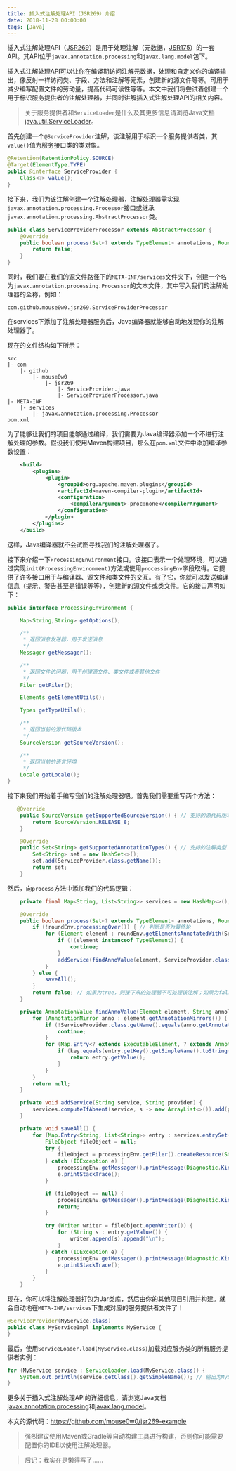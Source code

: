 ```yaml
---
title: 插入式注解处理API（JSR269）介绍
date: 2018-11-28 00:00:00
tags: [Java]
---
```

插入式注解处理API（[JSR269](https://www.jcp.org/en/jsr/detail?id=269)）是用于处理注解（元数据，[JSR175](https://www.jcp.org/en/jsr/detail?id=269)）的一套API。其API位于`javax.annotation.processing`和`javax.lang.model`包下。

插入式注解处理API可以让你在编译期访问注解元数据，处理和自定义你的编译输出，像反射一样访问类、字段、方法和注解等元素，创建新的源文件等等。可用于减少编写配置文件的劳动量，提高代码可读性等等。本文中我们将尝试着创建一个用于标识服务提供者的注解处理器，并同时讲解插入式注解处理API的相关内容。

> 关于服务提供者和`ServiceLoader`是什么及其更多信息请浏览Java文档[java.util.ServiceLoader](https://docs.oracle.com/javase/8/docs/api/java/util/ServiceLoader.html)。

首先创建一个`@ServiceProvider`注解，该注解用于标识一个服务提供者类，其`value()`值为服务接口类的类对象。
```java
@Retention(RetentionPolicy.SOURCE)
@Target(ElementType.TYPE)
public @interface ServiceProvider {
    Class<?> value();
}
```

接下来，我们为该注解创建一个注解处理器，注解处理器需实现`javax.annotation.processing.Processor`接口或继承`javax.annotation.processing.AbstractProcessor`类。
```java
public class ServiceProviderProcessor extends AbstractProcessor {
    @Override
    public boolean process(Set<? extends TypeElement> annotations, RoundEnvironment roundEnv) {
        return false;
    }
}
```

同时，我们要在我们的源文件路径下的`META-INF/services`文件夹下，创建一个名为`javax.annotation.processing.Processor`的文本文件，其中写入我们的注解处理器的全称，例如：
```
com.github.mouse0w0.jsr269.ServiceProviderProcessor
```

在services下添加了注解处理器服务后，Java编译器就能够自动地发现你的注解处理器了。

现在的文件结构如下所示：
```
src
|- com
    |- github
        |- mouse0w0
            |- jsr269
                |- ServiceProvider.java
                |- ServiceProviderProcessor.java
|- META-INF
    |- services
        |- javax.annotation.processing.Processor
pom.xml
```

为了能够让我们的项目能够通过编译，我们需要为Java编译器添加一个不进行注解处理的参数。假设我们使用Maven构建项目，那么在`pom.xml`文件中添加编译参数设置：
```xml
    <build>
        <plugins>
            <plugin>
                <groupId>org.apache.maven.plugins</groupId>
                <artifactId>maven-compiler-plugin</artifactId>
                <configuration>
                    <compilerArgument>-proc:none</compilerArgument>
                </configuration>
            </plugin>
        </plugins>
    </build>
```
这样，Java编译器就不会试图寻找我们的注解处理器了。

接下来介绍一下`ProcessingEnvironment`接口。该接口表示一个处理环境，可以通过实现`init(ProcessingEnvironment)`方法或使用`processingEnv`字段取得。它提供了许多接口用于与编译器、源文件和类文件的交互。有了它，你就可以发送编译信息（提示、警告甚至是错误等等），创建新的源文件或类文件。它的接口声明如下：
```java
public interface ProcessingEnvironment {

    Map<String,String> getOptions();

    /**
     * 返回消息发送器，用于发送消息
     */
    Messager getMessager();

    /**
     * 返回文件访问器，用于创建源文件、类文件或者其他文件
     */
    Filer getFiler();

    Elements getElementUtils();

    Types getTypeUtils();

    /**
     * 返回当前的源代码版本
     */
    SourceVersion getSourceVersion();

    /**
     * 返回当前的语言环境
     */
    Locale getLocale();
}
```

接下来我们开始着手编写我们的注解处理器吧。首先我们需要重写两个方法：
```java
   @Override
    public SourceVersion getSupportedSourceVersion() { // 支持的源代码版本
        return SourceVersion.RELEASE_8;
    }

    @Override
    public Set<String> getSupportedAnnotationTypes() { // 支持的注解类型
        Set<String> set = new HashSet<>();
        set.add(ServiceProvider.class.getName());
        return set;
    }
```

然后，向`process`方法中添加我们的代码逻辑：
```java
    private final Map<String, List<String>> services = new HashMap<>();

    @Override
    public boolean process(Set<? extends TypeElement> annotations, RoundEnvironment roundEnv) {
        if (!roundEnv.processingOver()) { // 判断是否为最终轮
            for (Element element : roundEnv.getElementsAnnotatedWith(ServiceProvider.class)) {
                if (!(element instanceof TypeElement)) {
                    continue;
                }
                addService(findAnnoValue(element, ServiceProvider.class.getName(), "value").getValue().toString(), ((TypeElement) element).getQualifiedName().toString());
            }
        } else {
            saveAll();
        }
        return false; // 如果为true，则接下来的处理器不可处理该注解；如果为false，则接下来的处理器可以处理该处理器处理的注解。
    }

    private AnnotationValue findAnnoValue(Element element, String annoType, String key) {
        for (AnnotationMirror anno : element.getAnnotationMirrors()) {
            if (!ServiceProvider.class.getName().equals(anno.getAnnotationType().toString())) {
                continue;
            }
            for (Map.Entry<? extends ExecutableElement, ? extends AnnotationValue> entry : anno.getElementValues().entrySet()) {
                if (key.equals(entry.getKey().getSimpleName().toString())) {
                    return entry.getValue();
                }
            }
        }
        return null;
    }

    private void addService(String service, String provider) {
        services.computeIfAbsent(service, s -> new ArrayList<>()).add(provider);
    }

    private void saveAll() {
        for (Map.Entry<String, List<String>> entry : services.entrySet()) {
            FileObject fileObject = null;
            try {
                fileObject = processingEnv.getFiler().createResource(StandardLocation.CLASS_OUTPUT, "", "META-INF/services/" + entry.getKey());
            } catch (IOException e) {
                processingEnv.getMessager().printMessage(Diagnostic.Kind.ERROR, e.getMessage());
                e.printStackTrace();
            }

            if (fileObject == null) {
                processingEnv.getMessager().printMessage(Diagnostic.Kind.ERROR, "Cannot create file object for " + entry.getKey());
                return;
            }

            try (Writer writer = fileObject.openWriter()) {
                for (String s : entry.getValue()) {
                    writer.append(s).append("\n");
                }
            } catch (IOException e) {
                processingEnv.getMessager().printMessage(Diagnostic.Kind.ERROR, e.getMessage());
                e.printStackTrace();
            }
        }
    }
```

现在，你可以将注解处理器打包为Jar类库，然后由你的其他项目引用并构建。就会自动地在`META-INF/services`下生成对应的服务提供者文件了！
```java
@ServiceProvider(MyService.class)
public class MyServiceImpl implements MyService {
}
```

最后，使用`ServiceLoader.load(MyService.class)`加载对应服务类的所有服务提供者实例：
```java
for (MyService service : ServiceLoader.load(MyService.class)) {
    System.out.println(service.getClass().getSimpleName()); // 输出为MyServiceImpl
}
```

更多关于插入式注解处理API的详细信息，请浏览Java文档[javax.annotation.processing](https://docs.oracle.com/javase/8/docs/api/javax/annotation/processing/package-summary.html)和[javax.lang.model](https://docs.oracle.com/javase/8/docs/api/javax/lang/model/package-summary.html)。

本文的源代码：https://github.com/mouse0w0/jsr269-example

> 强烈建议使用Maven或Gradle等自动构建工具进行构建，否则你可能需要配置你的IDE以使用注解处理器。

> 后记：我实在是懒得写了......